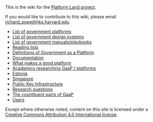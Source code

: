 <!-- TITLE: Welcome to the Platform Land Wiki -->


This is the wiki for the [Platform Land project](https://www.platformland.org).

If you would like to contribute to this wiki, please email [richard_pope@hks.harvard.edu](mailto:richard_pope@hks.harvard.edu)

* [List of government platforms](government-platforms)
* [List of government design systems](government-design-systems)
* [List of government manuals/playbooks](government-manuals-and-playbooks)
* [Reading lists](reading-lists)
* [Definitions of Government as a Platform](definitions-gaap)
* [Documentation](documentation)
* [What makes a good platform](good-platforms)
* [Academics researching GaaP / platforms](researchers)
* [Estonia](estonia)
* [Singapore](singapore)
* [Public Key Infrastructure](pki)
* [Research questions](research-questions)
* [The cosntituent parts of GaaP](components)
*  [Users](users)




Except where otherwise noted, content on this site is licensed under a [Creative Commons Attribution 4.0 International license](https://creativecommons.org/licenses/by-nc/4.0/).